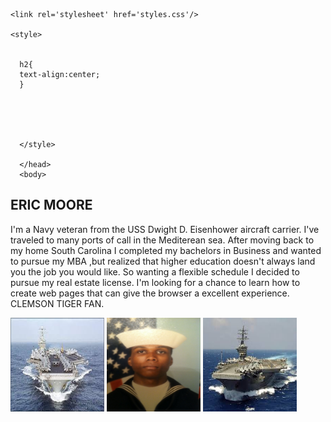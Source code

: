 <!DOCTYPE html>

  <head>
    
    <link rel='stylesheet' href='styles.css'/>
    
    <style>
      
      
      h2{
      text-align:center;
      }
      
      
      
      

      </style>
      
      </head>
      <body>
    
<h2> ERIC MOORE </h2>

  <p>I'm a Navy veteran from the USS Dwight D. Eisenhower aircraft carrier. I've traveled to many ports of call in the Mediterean sea. After moving back to my home South Carolina I completed my bachelors in Business and wanted to pursue my MBA ,but realized that higher education doesn't always land you the job you would like. So wanting a flexible schedule I decided to pursue my real estate license. I'm looking for a chance to learn how to create web pages that can give the browser a excellent experience. CLEMSON TIGER FAN. </p>


<img src="CVN69.jpg" alt="CVN69" height="150" width="150">
 <img src="IMG-0495.JPG" alt="IMF-0495" height="150" width="150">
 <img src="images.jpg" alt="images" height="150" width="150">

 
 
 </body>
 </html>
 

 
 
 
 
 
 
 
 

                                                                










































                                                                           






